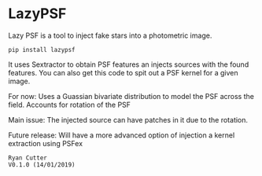# LazyPSF 

Lazy PSF is a tool to inject fake stars into a photometric image.


```
pip install lazypsf

```

It uses Sextractor to obtain PSF features an injects sources with the found features. You can also get this code to spit out a PSF kernel for a given image.

For now:
Uses a Guassian bivariate distribution to model the PSF across the field. Accounts for rotation of the PSF

Main issue:
The injected source can have patches in it due to the rotation.

Future release:
Will have a more advanced option of injection a kernel extraction using PSFex

~~~~~~~~~~~~~~~~~~~~~~~~~~~~~~~~~~~~~~~~~
Ryan Cutter 
V0.1.0 (14/01/2019)
~~~~~~~~~~~~~~~~~~~~~~~~~~~~~~~~~~~~~~~~~
